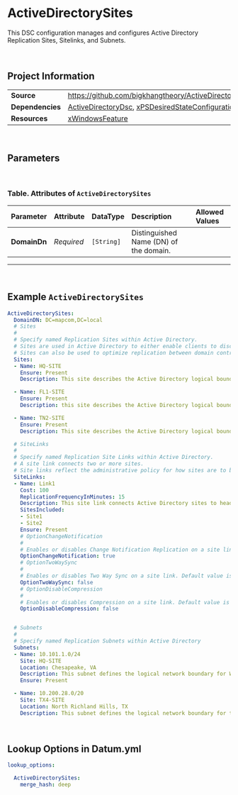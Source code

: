 # ActiveDirectorySites

This DSC configuration manages and configures Active Directory Replication Sites, Sitelinks, and Subnets.

<br />

## Project Information

|                  |                                                                                                                            |
| ---------------- | -------------------------------------------------------------------------------------------------------------------------- |
| **Source**       | https://github.com/bigkhangtheory/ActiveDirectoryTasks/tree/master/ActiveDirectoryTasks/DscResources/ActiveDirectorySites. |
| **Dependencies** | [ActiveDirectoryDsc][ActiveDirectoryDsc], [xPSDesiredStateConfiguration][xPSDesiredStateConfiguration]                     |
| **Resources**    | [xWindowsFeature][xWindowsFeature]                                                                                         |

<br />

## Parameters

<br />

### Table. Attributes of `ActiveDirectorySites`

| Parameter    | Attribute  | DataType   | Description                            | Allowed Values |
| :----------- | :--------- | :--------- | :------------------------------------- | :------------- |
| **DomainDn** | *Required* | `[String]` | Distinguished Name (DN) of the domain. |                |


---

<br />

## Example `ActiveDirectorySites`

```yaml
ActiveDirectorySites:
  DomainDN: DC=mapcom,DC=local
  # Sites
  #
  # Specify named Replication Sites within Active Directory.
  # Sites are used in Active Directory to either enable clients to discover network resources (published shares, domain controllers) close to the physical location of a client computer or to reduce network traffic over wide area network (WAN) links.
  # Sites can also be used to optimize replication between domain controllers.
  Sites:
  - Name: HQ-SITE
    Ensure: Present
    Description: This site describes the Active Directory logical boundary found at Company headquarters.

  - Name: FL1-SITE
    Ensure: Present
    Description: this site describes the Active Directory logical boundary found at remote site located in Miami, FL.

  - Name: TN2-SITE
    Ensure: Present
    Description: This site describes the Active Directory logical boundary found at remote site located in Nashville, TN.

  # SiteLinks
  #
  # Specify named Replication Site Links within Active Directory.
  # A site link connects two or more sites.
  # Site links reflect the administrative policy for how sites are to be interconnected and the methods used to transfer replication traffic.
  SiteLinks:
  - Name: Link1
    Cost: 100
    ReplicationFrequencyInMinutes: 15
    Description: This site link connects Active Directory sites to headquarters.
    SitesIncluded:
    - Site1
    - Site2
    Ensure: Present
    # OptionChangeNotification
    #
    # Enables or disables Change Notification Replication on a site link. Default value is $false.
    OptionChangeNotification: true
    # OptionTwoWaySync
    #
    # Enables or disables Two Way Sync on a site link. Default value is $false.
    OptionTwoWaySync: false
    # OptionDisableCompression
    #
    # Enables or disables Compression on a site link. Default value is $false.
    OptionDisableCompression: false


  # Subnets
  #
  # Specify named Replication Subnets within Active Directory
  Subnets:
  - Name: 10.101.1.0/24
    Site: HQ-SITE
    Location: Chesapeake, VA
    Description: This subnet defines the logical network boundary for Windows Servers located at headquarters.
    Ensure: Present

  - Name: 10.200.28.0/20
    Site: TX4-SITE
    Location: North Richland Hills, TX
    Description: This subnet defines the logical network boundary for the remote site located in North Richland Hills, TX with site code TX4.

```

<br />

## Lookup Options in Datum.yml

```yaml
lookup_options:

  ActiveDirectorySites:
    merge_hash: deep

```

<br />

[ActiveDirectoryDsc]: https://github.com/dsccommunity/ActiveDirectoryDsc
[xPSDesiredStateConfiguration]: https://github.com/dsccommunity/xPSDesiredStateConfiguration
[ADComputer]: https://github.com/dsccommunity/ActiveDirectoryDsc/wiki/ADComputer
[ADDomain]: https://github.com/dsccommunity/ActiveDirectoryDsc/wiki/ADDomain
[ADDomainController]: https://github.com/dsccommunity/ActiveDirectoryDsc/wiki/ADDomainController
[ADDomainControllerProperties]: https://github.com/dsccommunity/ActiveDirectoryDsc/wiki/ADDomainControllerProperties
[ADDomainDefaultPasswordPolicy]: https://github.com/dsccommunity/ActiveDirectoryDsc/wiki/ADDomainDefaultPasswordPolicy
[ADDomainFunctionalLevel]: https://github.com/dsccommunity/ActiveDirectoryDsc/wiki/ADDomainFunctionalLevel
[ADDomainTrust]: https://github.com/dsccommunity/ActiveDirectoryDsc/wiki/ADDomainTrust
[ADForestFunctionalLevel]: https://github.com/dsccommunity/ActiveDirectoryDsc/wiki/ADForestFunctionalLevel
[ADForestProperties]: https://github.com/dsccommunity/ActiveDirectoryDsc/wiki/ADForestProperties
[ADGroup]: https://github.com/dsccommunity/ActiveDirectoryDsc/wiki/ADGroup
[ADKDSKey]: https://github.com/dsccommunity/ActiveDirectoryDsc/wiki/ADKDSKey
[ADManagedServiceAccount]: https://github.com/dsccommunity/ActiveDirectoryDsc/wiki/ADManagedServiceAccount
[ADObjectEnabledState]: https://github.com/dsccommunity/ActiveDirectoryDsc/wiki/ADObjectEnabledState
[ADObjectPermissionEntry]: https://github.com/dsccommunity/ActiveDirectoryDsc/wiki/ADObjectPermissionEntry
[ADOptionalFeature]: https://github.com/dsccommunity/ActiveDirectoryDsc/wiki/ADOptionalFeature
[ADOrganizationalUnit]: https://github.com/dsccommunity/ActiveDirectoryDsc/wiki/ADOrganizationalUnit
[ADReplicationSite]: https://github.com/dsccommunity/ActiveDirectoryDsc/wiki/ADReplicationSite
[ADReplicationSiteLink]: https://github.com/dsccommunity/ActiveDirectoryDsc/wiki/ADReplicationSiteLink
[ADReplicationSubnet]: https://github.com/dsccommunity/ActiveDirectoryDsc/wiki/ADReplicationSubnet
[ADServicePrincipalName]: https://github.com/dsccommunity/ActiveDirectoryDsc/wiki/ADServicePrincipalName
[ADUser]: https://github.com/dsccommunity/ActiveDirectoryDsc/wiki/ADUser
[WaitForADDomain]: https://github.com/dsccommunity/ActiveDirectoryDsc/wiki/WaitForADDomain
[xWindowsFeature]: https://github.com/dsccommunity/xPSDesiredStateConfiguration